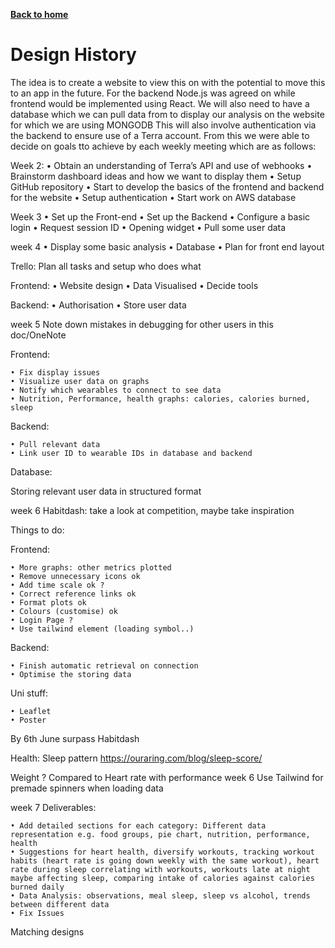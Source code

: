 [__Back to home__](../index.md)

# Design History 

The idea is to create a website to view this on with the potential to move this to an app in the future. For the backend Node.js was agreed on while frontend would be implemented using React. We will also need to have a database which we can pull data from to display our analysis on the website for which we are using MONGODB This will also involve authentication via the backend to ensure use of a Terra account. From this we were able to decide on goals tto achieve by each weekly meeting which are as follows: 
 

Week 2: 
    • Obtain an understanding of Terra’s API and use of webhooks 
    • Brainstorm dashboard ideas and how we want to display them 
    • Setup GitHub repository 
    • Start to develop the basics of the frontend and backend for the website 
    • Setup authentication 
    • Start work on AWS database 

Week 3
	• Set up the Front-end
	• Set up the Backend
	• Configure a basic login
	• Request session ID
	• Opening widget
	• Pull some user data

week 4
	• Display some basic analysis
	• Database
	• Plan for front end layout
 
Trello: Plan all tasks and setup who does what
 
Frontend:
    • Website design
    • Data Visualised
    • Decide tools
 
Backend:
    • Authorisation
    • Store user data


week 5
Note down mistakes in debugging for other users in this doc/OneNote
 
Frontend:
 
    • Fix display issues
    • Visualize user data on graphs
    • Notify which wearables to connect to see data
    • Nutrition, Performance, health graphs: calories, calories burned, sleep
 
Backend:
 
    • Pull relevant data
    • Link user ID to wearable IDs in database and backend
 
Database:
 
Storing relevant user data in structured format


week 6
Habitdash: take a look at competition, maybe take inspiration

Things to do:

Frontend:

	• More graphs: other metrics plotted
	• Remove unnecessary icons ok
	• Add time scale ok ?
	• Correct reference links ok
	• Format plots ok
	• Colours (customise) ok
	• Login Page ?
	• Use tailwind element (loading symbol..)

Backend:

	• Finish automatic retrieval on connection
	• Optimise the storing data

Uni stuff:

	• Leaflet
	• Poster

By 6th June surpass Habitdash 

Health:
Sleep pattern  https://ouraring.com/blog/sleep-score/

Weight ? Compared to
Heart rate with performance 
week 6
Use Tailwind for premade spinners when loading data


week 7
Deliverables:

	• Add detailed sections for each category: Different data representation e.g. food groups, pie chart, nutrition, performance, health
	• Suggestions for heart health, diversify workouts, tracking workout habits (heart rate is going down weekly with the same workout), heart rate during sleep correlating with workouts, workouts late at night maybe affecting sleep, comparing intake of calories against calories burned daily
	• Data Analysis: observations, meal sleep, sleep vs alcohol, trends between different data
	• Fix Issues
Matching designs
